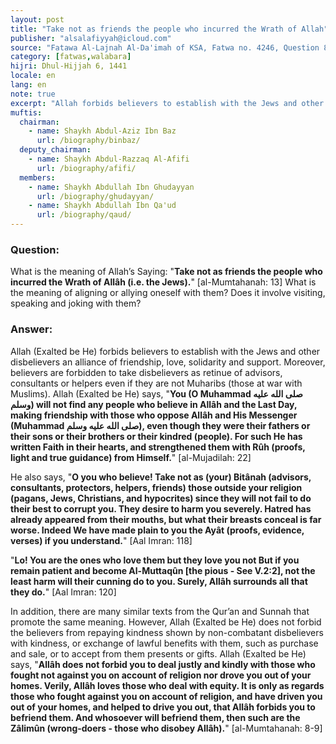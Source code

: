 ```yaml
---
layout: post
title: "Take not as friends the people who incurred the Wrath of Allah"
publisher: "alsalafiyyah@icloud.com"
source: "Fatawa Al-Lajnah Al-Da'imah of KSA, Fatwa no. 4246, Question 8"
category: [fatwas,walabara]
hijri: Dhul-Hijjah 6, 1441
locale: en
lang: en
note: true
excerpt: "Allah forbids believers to establish with the Jews and other disbelievers an alliance of friendship, love, solidarity and support."
muftis:
  chairman: 
    - name: Shaykh Abdul-Aziz Ibn Baz
      url: /biography/binbaz/
  deputy_chairman:
    - name: Shaykh Abdul-Razzaq Al-Afifi
      url: /biography/afifi/
  members: 
    - name: Shaykh Abdullah Ibn Ghudayyan
      url: /biography/ghudayyan/
    - name: Shaykh Abdullah Ibn Qa'ud
      url: /biography/qaud/
---
```


### Question: 
 
What is the meaning of Allah’s Saying: "**Take not as friends the people who incurred the Wrath of Allâh (i.e. the Jews).**" [al-Mumtahanah: 13] What is the meaning of aligning or allying oneself with them? Does it involve visiting, speaking and joking with them?

### Answer:

Allah (Exalted be He) forbids believers to establish with the Jews and other disbelievers an alliance of friendship, love, solidarity and support. Moreover, believers are forbidden to take disbelievers as retinue of advisors, consultants or helpers even if they are not Muharibs (those at war with Muslims). Allah (Exalted be He) says, "**You (O Muhammad صلى الله عليه وسلم) will not find any people who believe in Allâh and the Last Day, making friendship with those who oppose Allâh and His Messenger (Muhammad صلى الله عليه وسلم), even though they were their fathers or their sons or their brothers or their kindred (people). For such He has written Faith in their hearts, and strengthened them with Rûh (proofs, light and true guidance) from Himself.**" [al-Mujadilah: 22]

He also says, "**O you who believe! Take not as (your) Bitânah (advisors, consultants, protectors, helpers, friends) those outside your religion (pagans, Jews, Christians, and hypocrites) since they will not fail to do their best to corrupt you. They desire to harm you severely. Hatred has already appeared from their mouths, but what their breasts conceal is far worse. Indeed We have made plain to you the Ayât (proofs, evidence, verses) if you understand.**" [Aal Imran: 118] 

"**Lo! You are the ones who love them but they love you not But if you remain patient and become Al-Muttaqûn [the pious - See V.2:2], not the least harm will their cunning do to you. Surely, Allâh surrounds all that they do.**" [Aal Imran: 120] 

In addition, there are many similar texts from the Qur’an and Sunnah that promote the same meaning. However, Allah (Exalted be He) does not forbid the believers from repaying kindness shown by non-combatant disbelievers with kindness, or exchange of lawful benefits with them, such as purchase and sale, or to accept from them presents or gifts. Allah (Exalted be He) says, "**Allâh does not forbid you to deal justly and kindly with those who fought not against you on account of religion nor drove you out of your homes. Verily, Allâh loves those who deal with equity. It is only as regards those who fought against you on account of religion, and have driven you out of your homes, and helped to drive you out, that Allâh forbids you to befriend them. And whosoever will befriend them, then such are the Zâlimûn (wrong-doers - those who disobey Allâh).**" [al-Mumtahanah: 8-9]
